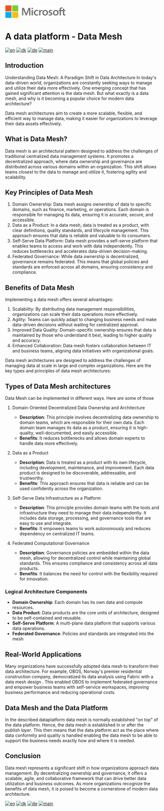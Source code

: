![microsoft](../images/microsoft.png)

# A data platform - Data Mesh

[![en](https://img.shields.io/badge/lang-en-blue.svg)](Data-mesh.md)
[![dk](https://img.shields.io/badge/lang-da-red.svg)](Data-mesh-da.md)
[![de](https://img.shields.io/badge/lang-de-yellow.svg)](Data-mesh-de.md)
[![main](https://img.shields.io/badge/main-document-green.svg)](../README.md)
## Introduction

Understanding Data Mesh: A Paradigm Shift in Data Architecture
In today's data-driven world, organizations are constantly seeking ways to manage and utilize their data more effectively. One emerging concept that has gained significant attention is the data mesh. But what exactly is a data mesh, and why is it becoming a popular choice for modern data architecture?

Data mesh architectures aim to create a more scalable, flexible, and efficient way to manage data, making it easier for organizations to leverage their data assets effectively.

## What is Data Mesh?

Data mesh is an architectural pattern designed to address the challenges of traditional centralized data management systems. It promotes a decentralized approach, where data ownership and governance are distributed across various domains within an organization. This shift allows teams closest to the data to manage and utilize it, fostering agility and scalability.

## Key Principles of Data Mesh

1) Domain Ownership: Data mesh assigns ownership of data to specific domains, such as finance, marketing, or operations. Each domain is responsible for managing its data, ensuring it is accurate, secure, and accessible.
2) Data as a Product: In a data mesh, data is treated as a product, with clear definitions, quality standards, and lifecycle management. This approach ensures that data is reliable and valuable to its consumers.
3) Self-Serve Data Platform: Data mesh provides a self-serve platform that enables teams to access and work with data independently. This reduces bottlenecks and accelerates data-driven decision-making.
4) Federated Governance: While data ownership is decentralized, governance remains federated. This means that global policies and standards are enforced across all domains, ensuring consistency and compliance.

## Benefits of Data Mesh

Implementing a data mesh offers several advantages:

1) Scalability: By distributing data management responsibilities, organizations can scale their data operations more effectively.
2) Agility: Teams can quickly adapt to changing business needs and make data-driven decisions without waiting for centralized approval.
3) Improved Data Quality: Domain-specific ownership ensures that data is maintained by those who understand it best, leading to higher quality and accuracy.
4) Enhanced Collaboration: Data mesh fosters collaboration between IT and business teams, aligning data initiatives with organizational goals.

Data mesh architectures are designed to address the challenges of managing data at scale in large and complex organizations. Here are the key types and principles of data mesh architectures:

## Types of Data Mesh architectures

Data Mesh can be implemented in different ways. Here are some of those

1) Domain-Oriented Decentralized Data Ownership and Architecture
    - **Description**: This principle involves decentralizing data ownership to domain teams, which are responsible for their own data. Each domain team manages its data as a product, ensuring it is high-quality, well-documented, and easily accessible.
    - **Benefits**: It reduces bottlenecks and allows domain experts to handle data more effectively.

2) Data as a Product
    - **Description**: Data is treated as a product with its own lifecycle, including development, maintenance, and improvement. Each data product is designed to be discoverable, addressable, and trustworthy.
    - **Benefits**: This approach ensures that data is reliable and can be used confidently across the organization.

3) Self-Serve Data Infrastructure as a Platform
    - **Description**: This principle provides domain teams with the tools and infrastructure they need to manage their data independently. It includes data storage, processing, and governance tools that are easy to use and integrate.
    - **Benefits**: It empowers teams to work autonomously and reduces dependency on centralized IT teams.
4) Federated Computational Governance
    - **Description**: Governance policies are embedded within the data mesh, allowing for decentralized control while maintaining global standards. This ensures compliance and consistency across all data products.
    - **Benefits**: It balances the need for control with the flexibility required for innovation.

### Logical Architecture Components

- **Domain Ownership**: Each domain has its own data and compute resources.
- **Data Product**: Data products are the core units of architecture, designed to be self-contained and reusable.
- **Self-Serve Platform**: A multi-plane data platform that supports various data operations.
- **Federated Governance**: Policies and standards are integrated into the mesh

## Real-World Applications

Many organizations have successfully adopted data mesh to transform their data architecture. For example, OBOS, Norway's premier residential construction company, democratized its data analysis using Fabric with a data mesh design . This enabled OBOS to implement federated governance and empower business teams with self-service workspaces, improving business performance and reducing operational costs.

## Data Mesh and the Data Platform

In the described dataplatform data mesh is normally established "on top" of the data platform. Hence, the data mesh is established in or after the *publish layer*. This then means that the data platform act as the place where data conformity and quality is handled enabling the data mesh to be able to support the business needs exactly how and where it is needed.  

## Conclusion

Data mesh represents a significant shift in how organizations approach data management. By decentralizing ownership and governance, it offers a scalable, agile, and collaborative framework that can drive better data utilization and business outcomes. As more organizations recognize the benefits of data mesh, it is poised to become a cornerstone of modern data architecture.

[![en](https://img.shields.io/badge/lang-en-blue.svg)](Data-mesh.md)
[![dk](https://img.shields.io/badge/lang-da-red.svg)](Data-mesh-da.md)
[![de](https://img.shields.io/badge/lang-de-yellow.svg)](Data-mesh-de.md)
[![main](https://img.shields.io/badge/main-document-green.svg)](../README.md)